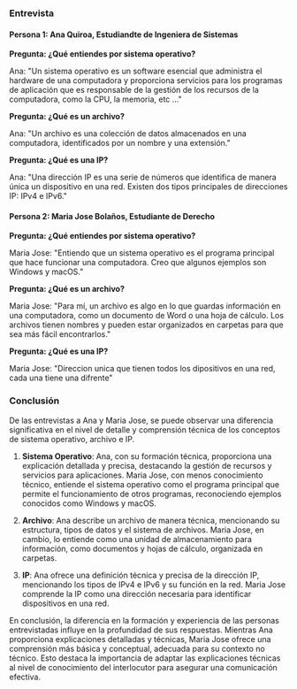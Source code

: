 ### Entrevista

#### Persona 1: Ana Quiroa, Estudiandte de Ingeniera de Sistemas

**Pregunta: ¿Qué entiendes por sistema operativo?**

Ana: "Un sistema operativo es un software esencial que administra el hardware de una computadora y proporciona servicios para los programas de aplicación que es responsable de la gestión de los recursos de la computadora, como la CPU, la memoria, etc ..."

**Pregunta: ¿Qué es un archivo?**

Ana: "Un archivo es una colección de datos almacenados en una computadora, identificados por un nombre y una extensión."

**Pregunta: ¿Qué es una IP?**

Ana: "Una dirección IP es una serie de números que identifica de manera única un dispositivo en una red. Existen dos tipos principales de direcciones IP: IPv4 e IPv6."

#### Persona 2: Maria Jose Bolaños, Estudiante de Derecho

**Pregunta: ¿Qué entiendes por sistema operativo?**

Maria Jose: "Entiendo que un sistema operativo es el programa principal que hace funcionar una computadora. Creo que algunos ejemplos son Windows y macOS."

**Pregunta: ¿Qué es un archivo?**

Maria Jose: "Para mí, un archivo es algo en lo que guardas información en una computadora, como un documento de Word o una hoja de cálculo. Los archivos tienen nombres y pueden estar organizados en carpetas para que sea más fácil encontrarlos."

**Pregunta: ¿Qué es una IP?**

Maria Jose: "Direccion unica que tienen todos los dipositivos en una red, cada una tiene una difrente"

### Conclusión

De las entrevistas a Ana y Maria Jose, se puede observar una diferencia significativa en el nivel de detalle y comprensión técnica de los conceptos de sistema operativo, archivo e IP.

1. **Sistema Operativo**: Ana, con su formación técnica, proporciona una explicación detallada y precisa, destacando la gestión de recursos y servicios para aplicaciones. Maria Jose, con menos conocimiento técnico, entiende el sistema operativo como el programa principal que permite el funcionamiento de otros programas, reconociendo ejemplos conocidos como Windows y macOS.

2. **Archivo**: Ana describe un archivo de manera técnica, mencionando su estructura, tipos de datos y el sistema de archivos. Maria Jose, en cambio, lo entiende como una unidad de almacenamiento para información, como documentos y hojas de cálculo, organizada en carpetas.

3. **IP**: Ana ofrece una definición técnica y precisa de la dirección IP, mencionando los tipos de IPv4 e IPv6 y su función en la red. Maria Jose comprende la IP como una dirección necesaria para identificar dispositivos en una red.

En conclusión, la diferencia en la formación y experiencia de las personas entrevistadas influye en la profundidad de sus respuestas. Mientras Ana proporciona explicaciones detalladas y técnicas, Maria Jose ofrece una comprensión más básica y conceptual, adecuada para su contexto no técnico. Esto destaca la importancia de adaptar las explicaciones técnicas al nivel de conocimiento del interlocutor para asegurar una comunicación efectiva.
